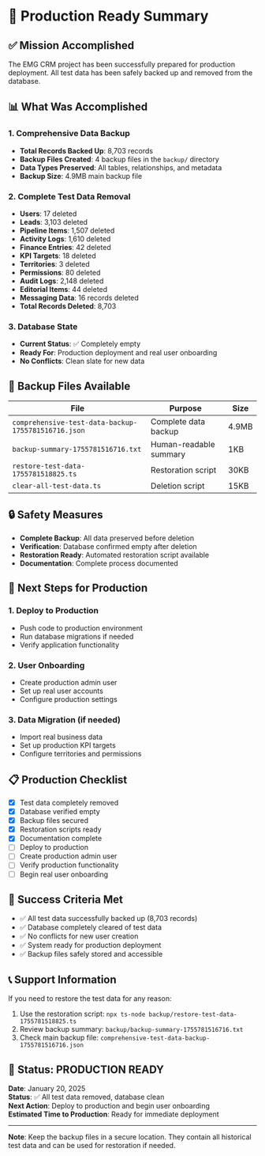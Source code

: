 # 🚀 Production Ready Summary

## ✅ Mission Accomplished

The EMG CRM project has been successfully prepared for production deployment. All test data has been safely backed up and removed from the database.

## 📊 What Was Accomplished

### 1. Comprehensive Data Backup
- **Total Records Backed Up**: 8,703 records
- **Backup Files Created**: 4 backup files in the `backup/` directory
- **Data Types Preserved**: All tables, relationships, and metadata
- **Backup Size**: 4.9MB main backup file

### 2. Complete Test Data Removal
- **Users**: 17 deleted
- **Leads**: 3,103 deleted
- **Pipeline Items**: 1,507 deleted
- **Activity Logs**: 1,610 deleted
- **Finance Entries**: 42 deleted
- **KPI Targets**: 18 deleted
- **Territories**: 3 deleted
- **Permissions**: 80 deleted
- **Audit Logs**: 2,148 deleted
- **Editorial Items**: 44 deleted
- **Messaging Data**: 16 records deleted
- **Total Records Deleted**: 8,703

### 3. Database State
- **Current Status**: ✅ Completely empty
- **Ready For**: Production deployment and real user onboarding
- **No Conflicts**: Clean slate for new data

## 📁 Backup Files Available

| File | Purpose | Size |
|------|---------|------|
| `comprehensive-test-data-backup-1755781516716.json` | Complete data backup | 4.9MB |
| `backup-summary-1755781516716.txt` | Human-readable summary | 1KB |
| `restore-test-data-1755781518825.ts` | Restoration script | 30KB |
| `clear-all-test-data.ts` | Deletion script | 15KB |

## 🔒 Safety Measures

- **Complete Backup**: All data preserved before deletion
- **Verification**: Database confirmed empty after deletion
- **Restoration Ready**: Automated restoration script available
- **Documentation**: Complete process documented

## 🚀 Next Steps for Production

### 1. Deploy to Production
- Push code to production environment
- Run database migrations if needed
- Verify application functionality

### 2. User Onboarding
- Create production admin user
- Set up real user accounts
- Configure production settings

### 3. Data Migration (if needed)
- Import real business data
- Set up production KPI targets
- Configure territories and permissions

## 📋 Production Checklist

- [x] Test data completely removed
- [x] Database verified empty
- [x] Backup files secured
- [x] Restoration scripts ready
- [x] Documentation complete
- [ ] Deploy to production
- [ ] Create production admin user
- [ ] Verify production functionality
- [ ] Begin real user onboarding

## 🎯 Success Criteria Met

- ✅ All test data successfully backed up (8,703 records)
- ✅ Database completely cleared of test data
- ✅ No conflicts for new user creation
- ✅ System ready for production deployment
- ✅ Backup files safely stored and accessible

## 📞 Support Information

If you need to restore the test data for any reason:
1. Use the restoration script: `npx ts-node backup/restore-test-data-1755781518825.ts`
2. Review backup summary: `backup/backup-summary-1755781516716.txt`
3. Check main backup file: `comprehensive-test-data-backup-1755781516716.json`

## 🎉 Status: PRODUCTION READY

**Date**: January 20, 2025  
**Status**: ✅ All test data removed, database clean  
**Next Action**: Deploy to production and begin user onboarding  
**Estimated Time to Production**: Ready for immediate deployment

---

**Note**: Keep the backup files in a secure location. They contain all historical test data and can be used for restoration if needed.
